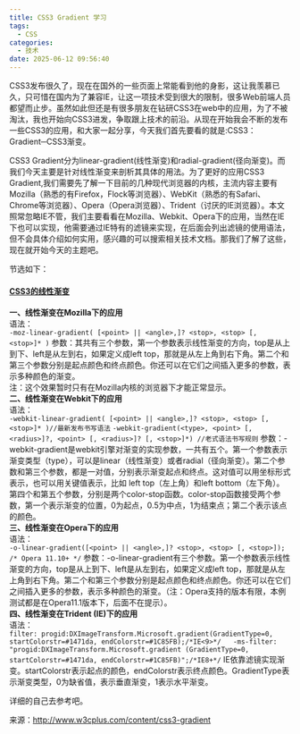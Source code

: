 ```yaml
---
title: CSS3 Gradient 学习
tags:
  - CSS
categories:
  - 技术
date: 2025-06-12 09:56:40
---
```


CSS3发布很久了，现在在国外的一些页面上常能看到他的身影，这让我羡慕已久，只可惜在国内为了兼容IE，让这一项技术受到很大的限制，很多Web前端人员都望而止步。虽然如此但还是有很多朋友在钻研CSS3在web中的应用，为了不被淘汰，我也开始向CSS3进发，争取跟上技术的前沿。从现在开始我会不断的发布一些CSS3的应用，和大家一起分享，今天我们首先要看的就是:CSS3： Gradient─CSS3渐变。  
  
CSS3 Gradient分为linear-gradient(线性渐变)和radial-gradient(径向渐变)。而我们今天主要是针对线性渐变来剖析其具体的用法。为了更好的应用CSS3 Gradient,我们需要先了解一下目前的几种现代浏览器的内核，主流内容主要有Mozilla（熟悉的有Firefox，Flock等浏览器）、WebKit（熟悉的有Safari、Chrome等浏览器）、Opera（Opera浏览器）、Trident（讨厌的IE浏览器）。本文照常忽略IE不管，我们主要看看在Mozilla、Webkit、Opera下的应用，当然在IE下也可以实现，他需要通过IE特有的滤镜来实现，在后面会列出滤镜的使用语法，但不会具体介绍如何实用，感兴趣的可以搜索相关技术文档。那我们了解了这些，现在就开始今天的主题吧。

节选如下：

#### [CSS3的线性渐变](#1)

**一、线性渐变在Mozilla下的应用**  
语法：  
`-moz-linear-gradient( [<point> || <angle>,]? <stop>, <stop> [, <stop>]* )`
参数：其共有三个参数，第一个参数表示线性渐变的方向，top是从上到下、left是从左到右，如果定义成left top，那就是从左上角到右下角。第二个和第三个参数分别是起点颜色和终点颜色。你还可以在它们之间插入更多的参数，表示多种颜色的渐变。  
注：这个效果暂时只有在Mozilla内核的浏览器下才能正常显示。  
**二、线性渐变在Webkit下的应用**  
语法：  
`-webkit-linear-gradient( [<point> || <angle>,]? <stop>, <stop> [, <stop>]* )//最新发布书写语法`
`-webkit-gradient(<type>, <point> [, <radius>]?, <point> [, <radius>]? [, <stop>]*) //老式语法书写规则`
参数：-webkit-gradient是webkit引擎对渐变的实现参数，一共有五个。第一个参数表示渐变类型（type），可以是linear（线性渐变）或者radial（径向渐变）。第二个参数和第三个参数，都是一对值，分别表示渐变起点和终点。这对值可以用坐标形式表示，也可以用关键值表示，比如 left top（左上角）和left bottom（左下角）。第四个和第五个参数，分别是两个color-stop函数。color-stop函数接受两个参数，第一个表示渐变的位置，0为起点，0.5为中点，1为结束点；第二个表示该点的颜色。  
**三、线性渐变在Opera下的应用**  
语法：  
`-o-linear-gradient([<point> || <angle>,]? <stop>, <stop> [, <stop>]); /* Opera 11.10+ */`
参数：-o-linear-gradient有三个参数。第一个参数表示线性渐变的方向，top是从上到下、left是从左到右，如果定义成left top，那就是从左上角到右下角。第二个和第三个参数分别是起点颜色和终点颜色。你还可以在它们之间插入更多的参数，表示多种颜色的渐变。（注：Opera支持的版本有限，本例测试都是在Opera11.1版本下，后面不在提示）。  
**四、线性渐变在Trident (IE)下的应用**  
语法：  
`filter: progid:DXImageTransform.Microsoft.gradient(GradientType=0, startColorstr=#1471da, endColorstr=#1C85FB);/*IE<9>*/  
-ms-filter: "progid:DXImageTransform.Microsoft.gradient (GradientType=0, startColorstr=#1471da, endColorstr=#1C85FB)";/*IE8+*/`
IE依靠滤镜实现渐变。startColorstr表示起点的颜色，endColorstr表示终点颜色。GradientType表示渐变类型，0为缺省值，表示垂直渐变，1表示水平渐变。

详细的自己去参考吧。

来源：http://www.w3cplus.com/content/css3-gradient

